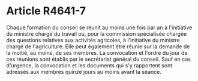# Article R4641-7

Chaque formation du conseil se réunit au moins une fois par an à l'initiative du ministre chargé du travail ou, pour la commission spécialisée chargée des questions relatives aux activités agricoles, à l'initiative du ministre chargé de l'agriculture. Elle peut également être réunie sur la demande de la moitié, au moins, de ses membres. La convocation et l'ordre du jour de ces réunions sont établis par le secrétariat général du conseil. Sauf en cas d'urgence, la convocation et les documents qui s'y rapportent sont adressés aux membres quinze jours au moins avant la séance.